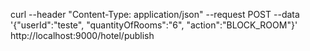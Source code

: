 curl --header "Content-Type: application/json"  --request POST  --data '{"userId":"teste", "quantityOfRooms":"6", "action":"BLOCK_ROOM"}'  http://localhost:9000/hotel/publish
